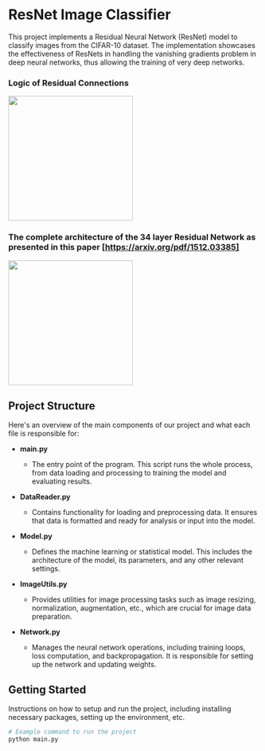 # ResNet Image Classifier

This project implements a Residual Neural Network (ResNet) model to classify images from the CIFAR-10 dataset. The implementation showcases the effectiveness of ResNets in handling the vanishing gradients problem in deep neural networks, thus allowing the training of very deep networks.

### Logic of Residual Connections

<img src="https://github.com/ojasdeshpande10/ResNet/assets/51486220/c48c15fe-cd75-4a43-be1b-53e88ea034e5" width="250">


### The complete architecture of the 34 layer Residual Network as presented in this paper [https://arxiv.org/pdf/1512.03385]
<img src="https://github.com/ojasdeshpande10/ResNet/assets/51486220/ef252474-70d1-495d-8cd4-55c2a3ab1fd9" width="250">


## Project Structure

Here's an overview of the main components of our project and what each file is responsible for:

- **main.py**
  - The entry point of the program. This script runs the whole process, from data loading and processing to training the model and evaluating results.

- **DataReader.py**
  - Contains functionality for loading and preprocessing data. It ensures that data is formatted and ready for analysis or input into the model.

- **Model.py**
  - Defines the machine learning or statistical model. This includes the architecture of the model, its parameters, and any other relevant settings.

- **ImageUtils.py**
  - Provides utilities for image processing tasks such as image resizing, normalization, augmentation, etc., which are crucial for image data preparation.

- **Network.py**
  - Manages the neural network operations, including training loops, loss computation, and backpropagation. It is responsible for setting up the network and updating weights.

## Getting Started

Instructions on how to setup and run the project, including installing necessary packages, setting up the environment, etc.

```bash
# Example command to run the project
python main.py



